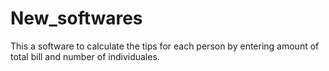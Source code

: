 # New_softwares

This a software to calculate the tips for each person by entering amount of total bill and number of individuales. 
